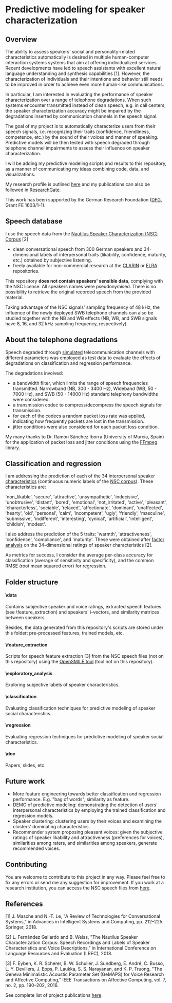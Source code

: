 # Predictive modeling for speaker characterization


## Overview

The ability to assess speakers' social and personality-related characteristics automatically is desired in multiple human-computer interaction systems systems that aim at offering individualized services. Recent developments have led to speech assistants with excellent natural language understanding and synthesis capabilities [1]. However, the characterization of individuals and their intentions and behavior still needs to be improved in order to achieve even more human-like communications.

In particular, I am interested in evaluating the performance of speaker characterization over a range of telephone degradations. When such systems encounter transmitted instead of clean speech, e.g. in call centers, the speaker characterization accuracy might be impaired by the degradations inserted by communication channels in the speech signal.

The goal of my project is to automatically characterize users from their speech signals, i.e. recognizing their traits (confidence, friendliness, competence, etc.) by the sound of their voices and manner of speaking. Predictive models will be then tested with speech degraded through telephone channel impairments to assess their influence on speaker characterization.

I will be adding my predictive modeling scripts and results to this repository, as a manner of communicating my ideas combining code, data, and visualizations.

My research profile is outlined [here](http://www.qu.tu-berlin.de/?id=lfernandez) and my publications can also be followed in [ResearchGate](https://www.researchgate.net/profile/Laura_Fernandez_Gallardo).

This work has been supported by the German Research Foundation ([DFG](http://www.dfg.de/en/), Grant FE 1603/1-1).



## Speech database

I use the speech data from the  [Nautilus Speaker Characterization (NSC) Corpus](http://www.qu.tu-berlin.de/?id=nsc-corpus) [2]

- clean conversational speech from 300 German speakers and 34-dimensional labels of interpersonal traits (likability, confidence, maturity, etc.) obtained by subjective listening. 
- freely available for non-commercial research at the [CLARIN](hdl.handle.net/11022/1009-0000-0007-C05F-6) or [ELRA](http://catalog.elra.info/product_info.php?products_id=1318) repositories.

This repository **does not contain speakers' sensible data**, complying with the NSC license. All speakers names were pseudonymised. There is no possibility to retrieve the original recorded speech from the provided material.

Taking advantage of the NSC signals' sampling frequency of 48 kHz, the influence of the newly deployed SWB telephone channels can also be studied together with the NB and WB effects (NB, WB, and SWB signals have 8, 16, and 32 kHz sampling frequency, respectively).



## About the telephone degradations  

Speech degraded through [simulated](https://github.com/laufergall/ML_Speaker_Characteristics/tree/master/data/distortions) telecommunication channels with different parameters was employed as test data to evaluate the effects of degradations on classification and regression performance. 

The degradations involved: 

* a bandwidth filter, which limits the range of speech frequencies transmitted. Narrowband (NB, 300 - 3400 Hz), Wideband (WB, 50 - 7000 Hz), and SWB (50 - 14000 Hz) standard telephony bandwidths were considered. 
* a transmission codec to compress/decompress the speech signals for transmission. 
* for each of the codecs a random packet loss rate was applied, indicating how frequently packets are lost in the transmission.
* jitter conditions were also considered for each packet loss condition. 

My many thanks to Dr. Ramón Sánchez Iborra (University of Murcia, Spain) for the application of packet loss and jitter conditions using the [FFmpeg](https://www.ffmpeg.org/) library.



## Classification and regression

I am addressing the prediction of each of the 34 interpersonal speaker [characteristics](https://github.com/laufergall/Subjective_Speaker_Characteristics/blob/master/data/subjective_ratings/SC_Questionnaire.csv) (continuous numeric labels of the [NSC corpus](http://www.qu.tu-berlin.de/?id=nsc-corpus)). These characteristics are: 

'non_likable', 'secure', 'attractive', 'unsympathetic', 'indecisive', 'unobtrusive', 'distant', 'bored', 'emotional', 'not_irritated', 'active', 'pleasant', 'characterless', 'sociable', 'relaxed', 'affectionate', 'dominant', 'unaffected', 'hearty', 'old', 'personal', 'calm', 'incompetent', 'ugly', 'friendly', 'masculine', 'submissive', 'indifferent', 'interesting', 'cynical', 'artificial', 'intelligent', 'childish', 'modest'.

I also address the prediction of the 5 traits: 'warmth', 'attractiveness', 'confidence', 'compliance', and 'maturity'. These were obtained after [factor analysis](https://github.com/laufergall/Subjective_Speaker_Characteristics/tree/master/speaker_characteristics/factor_analysis) on the 34-dimensional ratings of speaker characteristics [2].

As metrics for success, I consider the average per-class accuracy for classification (average of sensitivity and specificity), and the common RMSE (root mean squared error) for regression.



## Folder structure

#### \data

Contains subjective speaker and voice ratings, extracted speech features (see \feature_extraction) and speakers' i-vectors, and similarity matrices between speakers. 

Besides, the data generated from this repository's scripts are stored under this folder: pre-processed features, trained models, etc.

#### \feature_extraction

Scripts for speech feature extraction [3] from the NSC speech files (not on this repository) using the [OpenSMILE tool](https://audeering.com/technology/opensmile/) (tool not on this repository).

#### \exploratory_analysis

Exploring subjective labels of speaker characteristics. 

#### \classification

Evaluating classification techniques for predictive modeling of speaker social characteristics.

#### \regression

Evaluating regression techniques for predictive modeling of speaker social characteristics.

#### \doc

Papers, slides, etc.



## Future work

- More feature engineering towards better classification and regression performance. E.g. "bag of words", similarity as feature.
- DEMO of predictive modeling: demonstrating the detection of users' interpersonal characteristics by employing the trained classification and regression models.
- Speaker clustering: clustering users by their voices and examining the clusters' dominating characteristics.
- Recommender system proposing pleasant voices: given the subjective ratings of speaker likability and attractiveness (preferences for voices), similarities among raters, and similarities among speakers, generate recommended voices.





## Contributing

You are welcome to contribute to this project in any way. Please feel free to fix any errors or send me any suggestion for improvement. If you work at a research institution, you can access the NSC speech files from [here](https://clarin.phonetik.uni-muenchen.de/BASRepository/index.php?target=Public/Corpora/NSC/NSC.1.php).



## References

[1] J. Masche and N.-T. Le, "A Review of Technologies for Conversational Systems," in Advances in Intelligent Systems and Computing, pp. 212–225. Springer, 2018.

[2] L. Fernández Gallardo and B. Weiss, "The Nautilus Speaker Characterization Corpus: Speech Recordings and Labels of Speaker Characteristics and Voice Descriptions," in International Conference on Language Resources and Evaluation (LREC), 2018.

[3] F. Eyben, K. R. Scherer, B. W. Schuller, J. Sundberg, E. André, C. Busso, L. Y. Devillers, J. Epps, P. Laukka, S. S. Narayanan, and K. P. Truong, "The Geneva Minimalistic Acoustic Parameter Set (GeMAPS) for Voice Research and Affective Computing," IEEE Transactions on Affective Computing, vol. 7, no. 2, pp. 190–202, 2016.



See complete list of project publications [here](http://www.qu.tu-berlin.de/?id=lfernandez).